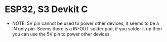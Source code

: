 # ESP32, S3 Devkit C

- NOTE: 5V pin cannot be used to power other devices, it seems to be a IN only pin.
  Seems there is a IN-OUT solder pad, if you solder it up then you can use the 
  5V pin to power other devices.